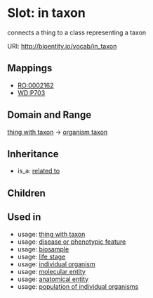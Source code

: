 # Slot: in taxon


connects a thing to a class representing a taxon

URI: http://bioentity.io/vocab/in_taxon
## Mappings

 * [RO:0002162](http://purl.obolibrary.org/obo/RO_0002162)
 * [WD:P703](http://purl.obolibrary.org/obo/WD_P703)
## Domain and Range

[thing with taxon](ThingWithTaxon.md) -> [organism taxon](OrganismTaxon.md)
## Inheritance

 *  is_a: [related to](related_to.md)
## Children

## Used in

 *  usage: [thing with taxon](ThingWithTaxon.md)
 *  usage: [disease or phenotypic feature](DiseaseOrPhenotypicFeature.md)
 *  usage: [biosample](Biosample.md)
 *  usage: [life stage](LifeStage.md)
 *  usage: [individual organism](IndividualOrganism.md)
 *  usage: [molecular entity](MolecularEntity.md)
 *  usage: [anatomical entity](AnatomicalEntity.md)
 *  usage: [population of individual organisms](PopulationOfIndividualOrganisms.md)
